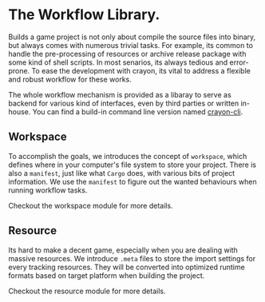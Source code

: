 # The Workflow Library.

Builds a game project is not only about compile the source files into binary, but always comes with numerous trivial tasks. For example, its common to handle the pre-processing of resources or archive release package with some kind of shell scripts. In most senarios, its always tedious and error-prone. To ease the development with crayon, its vital to address a flexible and robust workflow for these works.

The whole workflow mechanism is provided as a libaray to serve as backend for various kind of interfaces, even by third parties or written in-house. You can find a build-in command line version named [crayon-cli](https://github.com/shawnscode/crayon/tree/master/crayon-cli).

## Workspace

To accomplish the goals, we introduces the concept of `workspace`, which defines where in your computer's file system to store your project. There is also a `manifest`, just like what `Cargo` does, with various bits of project information. We use the `manifest` to figure out the wanted behaviours when running workflow tasks.

Checkout the workspace module for more details.

## Resource

Its hard to make a decent game, especially when you are dealing with massive resources. We introduce `.meta` files to store the import settings for every tracking resources. They will be converted into optimized runtime formats based on target platform when building the project.

Checkout the resource module for more details.